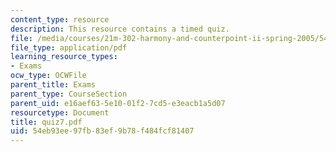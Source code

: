 ```yaml
---
content_type: resource
description: This resource contains a timed quiz.
file: /media/courses/21m-302-harmony-and-counterpoint-ii-spring-2005/54eb93ee97fb83ef9b78f484fcf81407_quiz7.pdf
file_type: application/pdf
learning_resource_types:
- Exams
ocw_type: OCWFile
parent_title: Exams
parent_type: CourseSection
parent_uid: e16aef63-5e10-01f2-7cd5-e3eacb1a5d07
resourcetype: Document
title: quiz7.pdf
uid: 54eb93ee-97fb-83ef-9b78-f484fcf81407
---
```

